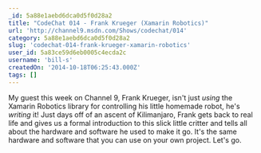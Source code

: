 ```yaml
---
_id: 5a88e1aebd6dca0d5f0d28a2
title: "CodeChat 014 - Frank Krueger (Xamarin Robotics)"
url: 'http://channel9.msdn.com/Shows/codechat/014'
category: 5a88e1aebd6dca0d5f0d28a2
slug: 'codechat-014-frank-krueger-xamarin-robotics'
user_id: 5a83ce59d6eb0005c4ecda2c
username: 'bill-s'
createdOn: '2014-10-18T06:25:43.000Z'
tags: []
---
```


My guest this week on Channel 9, Frank Krueger, isn't just <em>using</em> the Xamarin Robotics library for controlling his little homemade robot, he's <em>writing</em> it! Just days off of an ascent of Kilimanjaro, Frank gets back to real life and gives us a formal introduction to this slick little critter and tells all about the hardware and software he used to make it go. It's the same hardware and software that you can use on your own project. Let's go.
